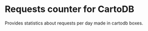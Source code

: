 Requests counter for CartoDB
========================

Provides statistics about requests per day made in cartodb boxes.
